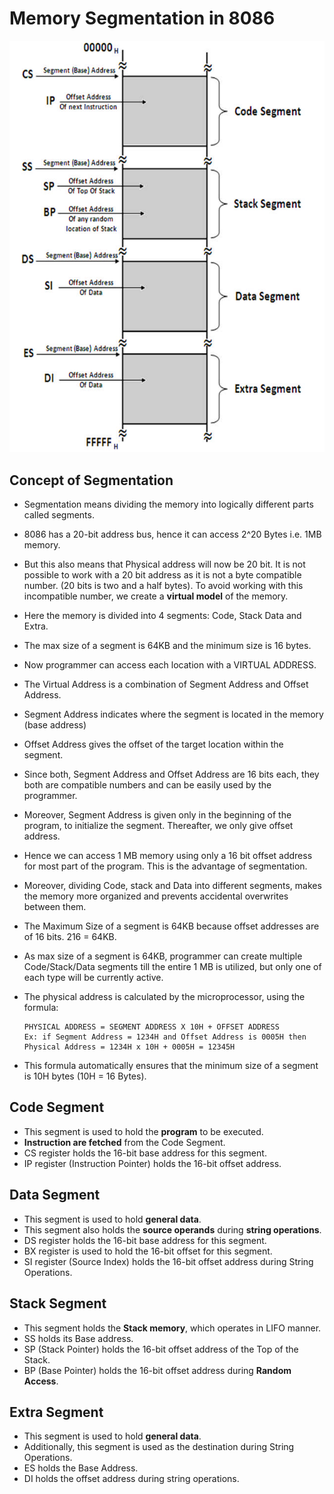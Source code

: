 # Memory Segmentation in 8086

![memory-segmentation](./images/8086_memory-segmentation.png) 

## Concept of Segmentation

- Segmentation means dividing the memory into logically different parts called segments.

- 8086 has a 20-bit address bus, hence it can access 2^20 Bytes i.e. 1MB memory.

- But this also means that Physical address will now be 20 bit. It is not possible to work with a 20 bit address as it is not a byte compatible number. (20 bits is two and a half bytes). To avoid working with this incompatible number, we create a **virtual model** of the memory.

- Here the memory is divided into 4 segments: Code, Stack Data and Extra.

- The max size of a segment is 64KB and the minimum size is 16 bytes.

- Now programmer can access each location with a VIRTUAL ADDRESS.

- The Virtual Address is a combination of Segment Address and Offset Address.

- Segment Address indicates where the segment is located in the memory (base address)

- Offset Address gives the offset of the target location within the segment.

- Since both, Segment Address and Offset Address are 16 bits each, they both are compatible numbers and can be easily used by the programmer.

- Moreover, Segment Address is given only in the beginning of the program, to initialize the segment. Thereafter, we only give offset address.

- Hence we can access 1 MB memory using only a 16 bit offset address for most part of the program. This is the advantage of segmentation.

- Moreover, dividing Code, stack and Data into different segments, makes the memory more organized and prevents accidental overwrites between them.

- The Maximum Size of a segment is 64KB because offset addresses are of 16 bits. 216 = 64KB.

- As max size of a segment is 64KB, programmer can create multiple Code/Stack/Data segments till the entire 1 MB is utilized, but only one of each type will be currently active.

- The physical address is calculated by the microprocessor, using the formula:
  
  ```
  PHYSICAL ADDRESS = SEGMENT ADDRESS X 10H + OFFSET ADDRESS
  Ex: if Segment Address = 1234H and Offset Address is 0005H then
  Physical Address = 1234H x 10H + 0005H = 12345H
  ```

- This formula automatically ensures that the minimum size of a segment is 10H bytes
  (10H = 16 Bytes).

## Code Segment

- This segment is used to hold the **program** to be executed.
- **Instruction are fetched** from the Code Segment.
- CS register holds the 16-bit base address for this segment.
- IP register (Instruction Pointer) holds the 16-bit offset address.

## Data Segment

- This segment is used to hold **general data**.
- This segment also holds the **source operands** during **string operations**.
- DS register holds the 16-bit base address for this segment.
- BX register is used to hold the 16-bit offset for this segment.
- SI register (Source Index) holds the 16-bit offset address during String Operations.

## Stack Segment

- This segment holds the **Stack memory**, which operates in LIFO manner.
- SS holds its Base address.
- SP (Stack Pointer) holds the 16-bit offset address of the Top of the Stack.
- BP (Base Pointer) holds the 16-bit offset address during **Random Access**.

## Extra Segment

- This segment is used to hold **general data**.
- Additionally, this segment is used as the destination during String Operations.
- ES holds the Base Address.
- DI holds the offset address during string operations.
